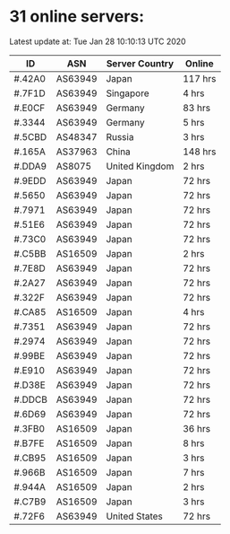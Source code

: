 # 31 online servers:

Latest update at: Tue Jan 28 10:10:13 UTC 2020

| ID | ASN | Server Country | Online |
| -- | --- | -------------- | ------ |
| #.42A0 | AS63949 | Japan | 117 hrs |
| #.7F1D | AS63949 | Singapore | 4 hrs |
| #.E0CF | AS63949 | Germany | 83 hrs |
| #.3344 | AS63949 | Germany | 5 hrs |
| #.5CBD | AS48347 | Russia | 3 hrs |
| #.165A | AS37963 | China | 148 hrs |
| #.DDA9 | AS8075 | United Kingdom | 2 hrs |
| #.9EDD | AS63949 | Japan | 72 hrs |
| #.5650 | AS63949 | Japan | 72 hrs |
| #.7971 | AS63949 | Japan | 72 hrs |
| #.51E6 | AS63949 | Japan | 72 hrs |
| #.73C0 | AS63949 | Japan | 72 hrs |
| #.C5BB | AS16509 | Japan | 2 hrs |
| #.7E8D | AS63949 | Japan | 72 hrs |
| #.2A27 | AS63949 | Japan | 72 hrs |
| #.322F | AS63949 | Japan | 72 hrs |
| #.CA85 | AS16509 | Japan | 4 hrs |
| #.7351 | AS63949 | Japan | 72 hrs |
| #.2974 | AS63949 | Japan | 72 hrs |
| #.99BE | AS63949 | Japan | 72 hrs |
| #.E910 | AS63949 | Japan | 72 hrs |
| #.D38E | AS63949 | Japan | 72 hrs |
| #.DDCB | AS63949 | Japan | 72 hrs |
| #.6D69 | AS63949 | Japan | 72 hrs |
| #.3FB0 | AS16509 | Japan | 36 hrs |
| #.B7FE | AS16509 | Japan | 8 hrs |
| #.CB95 | AS16509 | Japan | 3 hrs |
| #.966B | AS16509 | Japan | 7 hrs |
| #.944A | AS16509 | Japan | 2 hrs |
| #.C7B9 | AS16509 | Japan | 3 hrs |
| #.72F6 | AS63949 | United States | 72 hrs |

